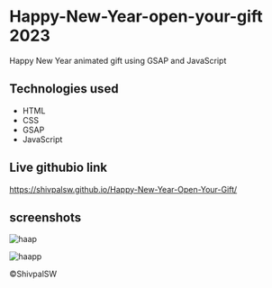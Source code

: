 # Happy-New-Year-open-your-gift 2023

Happy New Year animated gift using GSAP and JavaScript

## Technologies used

* HTML
* CSS
* GSAP
* JavaScript

## Live githubio link

https://shivpalsw.github.io/Happy-New-Year-Open-Your-Gift/


## screenshots

![haap](https://user-images.githubusercontent.com/71552773/208091573-3cd54fb7-ad0e-4db8-bb54-cd9c4f3bf1d4.PNG)


![haapp](https://user-images.githubusercontent.com/71552773/208091567-6e8f2d66-747f-48f1-a485-3ee7c46684ea.PNG)

©ShivpalSW
